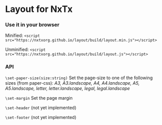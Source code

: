 # Layout for NxTx


### Use it in your browser
Minified: `<script src="https://nxtxorg.github.io/layout/build/layout.min.js"></script>`

Unminified: `<script src="https://nxtxorg.github.io/layout/build/layout.js"></script>`


### API


`\set-paper-size(size:string)` Set the page-size to one of the following sizes (from paper-css): 
_A3, A3.landscape, A4, A4.landscape, A5, A5.landscape, letter, letter.landscape, legal, legal.landscape_

`\set-margin` Set the page margin

`\set-header` (not yet implemented)

`\set-footer` (not yet implemented)